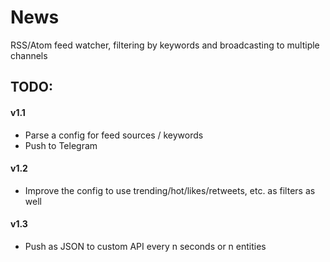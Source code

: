 # News

RSS/Atom feed watcher, filtering by keywords and broadcasting to multiple channels


## TODO:

#### v1.1
- Parse a config for feed sources / keywords
- Push to Telegram

#### v1.2
- Improve the config to use trending/hot/likes/retweets, etc. as filters as well

#### v1.3
- Push as JSON to custom API every n seconds or n entities


